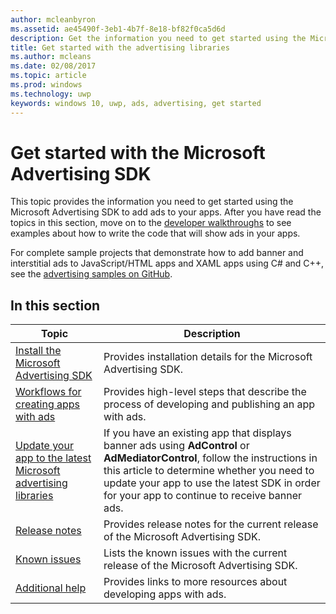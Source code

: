 ```yaml
---
author: mcleanbyron
ms.assetid: ae45490f-3eb1-4b7f-8e18-bf82f0ca5d6d
description: Get the information you need to get started using the Microsoft advertising libraries to add banner and interstitial ads to your apps.
title: Get started with the advertising libraries
ms.author: mcleans
ms.date: 02/08/2017
ms.topic: article
ms.prod: windows
ms.technology: uwp
keywords: windows 10, uwp, ads, advertising, get started
---
```


# Get started with the Microsoft Advertising SDK

This topic provides the information you need to get started using the Microsoft Advertising SDK to add ads to your apps. After you have read the topics in this section, move on to the [developer walkthroughs](developer-walkthroughs.md) to see examples about how to write the code that will show ads in your apps.

For complete sample projects that demonstrate how to add banner and interstitial ads to JavaScript/HTML apps and XAML apps using C# and C++, see the [advertising samples on GitHub](http://aka.ms/githubads).


## In this section

| Topic                                                                                                       | Description                 |
|-------------------------------------------------------------------------------------------------------------|-----------------------------|
| [Install the Microsoft Advertising SDK](install-the-microsoft-advertising-libraries.md) |  Provides installation details for the Microsoft Advertising SDK.  |
| [Workflows for creating apps with ads](workflows-for-creating-apps-with-ads.md)     |  Provides high-level steps that describe the process of developing and publishing an app with ads.   |
| [Update your app to the latest Microsoft advertising libraries](update-your-app-to-the-latest-advertising-libraries.md)  | If you have an existing app that displays banner ads using **AdControl** or **AdMediatorControl**, follow the instructions in this article to determine whether you need to update your app to use the latest SDK in order for your app to continue to receive banner ads.  |
| [Release notes](release-notes-for-the-advertising-libraries.md)         |  Provides release notes for the current release of the Microsoft Advertising SDK.   |
| [Known issues](known-issues-for-the-advertising-libraries.md)      |  Lists the known issues with the current release of the Microsoft Advertising SDK.   |
| [Additional help](additional-help.md)                                    |   Provides links to more resources about developing apps with ads.  |
